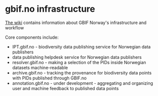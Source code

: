 # gbif.no infrastructure

[The wiki](https://github.com/gbif-norway/infrastructure/wiki) contains information about GBIF Norway's infrastructure and workflow

Core components include:

* IPT.gbif.no - biodiversity data publishing service for Norwegian data publishers
* data publishing helpdesk service for Norwegian data publishers
* resolver.gbif.no - making a selection of the PIDs inside Norwegian datasets machine-readable
* archive.gbif.no - tracking the provenance for biodiversity data points with PIDs published through GBIF.no
* annotation.gbif.no - under development - aggregating and organizing user and machine feedback to published data points
